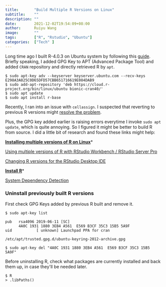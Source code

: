 ```yaml
---
title:       "Build Multiple R Versions on Linux"
subtitle:    ""
description: ""
date:        2021-12-02T19:54:09+08:00
author:      Ruiyu Wang
image:       ""
tags:        ["R", "Rstudio", "Ubuntu"]
categories:  ["Tech" ]
---
```


Long time ago I built R-4.0.3 on Ubuntu system by following this [guide](https://www.digitalocean.com/community/tutorials/how-to-install-r-on-ubuntu-18-04-quickstart). Briefly speaking, I added GPG Key to APT (Advanced Package Tool) and added `CRAN` repository and directly retrieved R by `apt`.
```
$ sudo apt-key adv --keyserver keyserver.ubuntu.com --recv-keys E298A3A825C0D65DFD57CBB651716619E084DAB9
$ sudo add-apt-repository 'deb https://cloud.r-project.org/bin/linux/ubuntu bionic-cran40/'
$ sudo apt update
$ sudo apt install r-base
```

Recently, I ran into an issue with `cellassign`. I suspected that reverting to previous R versions might [resolve the problem](https://github.com/Irrationone/cellassign/issues/92).

Plus, the GPG key added earlier is raising errors everytime I invoke `sudo apt update`, which is quite annoying. So I figured it might be better to build R from source. I did a little bit of research and found these links might help:

[**Installing multiple versions of R on Linux**](https://support.rstudio.com/hc/en-us/articles/215488098-Installing-multiple-versions-of-R-on-Linux)*

[Using multiple versions of R with RStudio Workbench / RStudio Server Pro](https://support.rstudio.com/hc/en-us/articles/212364537-Using-multiple-versions-of-R-with-RStudio-Workbench-RStudio-Server-Pro)

[Changing R versions for the RStudio Desktop IDE](https://support.rstudio.com/hc/en-us/articles/200486138-Changing-R-versions-for-the-RStudio-Desktop-IDE)

[**Install R**](https://docs.rstudio.com/resources/install-r/)*

[System Dependency Detection](https://docs.rstudio.com/rspm/admin/appendix/system-dependency-detection/)

### Uninstall previously built R versions

First check GPG Keys added by previous R built and remove it.
```
$ sudo apt-key list
```
```
pub   rsa4096 2019-06-11 [SC]
      4A0C 1931 1880 3EB4 A561  E569 B3CF 35C3 15B5 5A9F
uid           [ unknown] Launchpad PPA for cran

/etc/apt/trusted.gpg.d/ubuntu-keyring-2012-archive.gpg
```
```
$ sudo apt-key del "4A0C 1931 1880 3EB4 A561  E569 B3CF 35C3 15B5 5A9F"
```

Before uninstalling R, check what packages are currently installed and back them up, in case they'll be needed later.
```
$ R
> .libPaths()
```
```
```